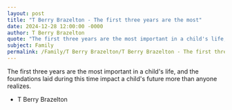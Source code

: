 ```yaml
---
layout: post
title: "T Berry Brazelton - The first three years are the most"
date: 2024-12-28 12:00:00 -0000
author: T Berry Brazelton
quote: "The first three years are the most important in a child's life, and the foundations laid during this time impact a child's future more than anyone realizes."
subject: Family
permalink: /Family/T Berry Brazelton/T Berry Brazelton - The first three years are the most
---
```


The first three years are the most important in a child's life, and the foundations laid during this time impact a child's future more than anyone realizes.

- T Berry Brazelton
